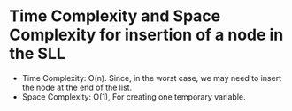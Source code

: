 # Time Complexity and Space Complexity for insertion of a node in the SLL 
- Time Complexity: O(n). Since, in the worst case, we may need to insert the node at the end of the list.
- Space Complexity: O(1), For creating one temporary variable.